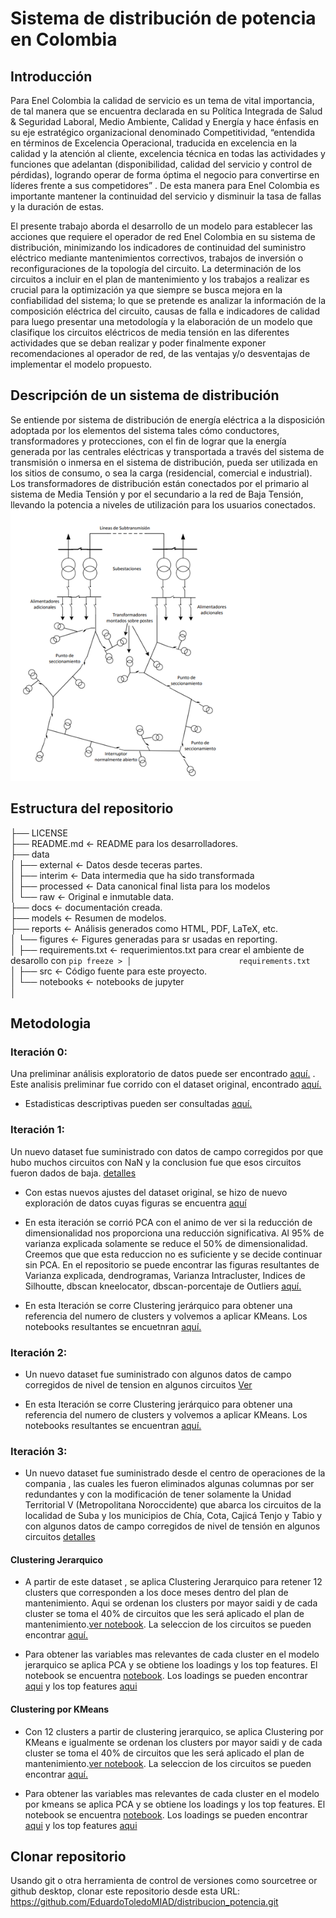 # Sistema de distribución de potencia en Colombia  
## Introducción
Para Enel Colombia la calidad de servicio es un tema de vital importancia, de tal manera que se encuentra declarada en su Política Integrada de Salud & Seguridad Laboral, Medio Ambiente, Calidad y Energía y hace énfasis en su eje estratégico organizacional denominado Competitividad, “entendida en términos de Excelencia Operacional, traducida en excelencia en la calidad y la atención al cliente, excelencia técnica en todas las actividades y funciones que adelantan (disponibilidad, calidad del servicio y control de pérdidas), logrando operar de forma óptima el negocio para convertirse en líderes frente a sus competidores” . De esta manera para Enel Colombia es importante mantener la continuidad del servicio y disminuir la tasa de fallas y la duración de estas. 

 
El presente trabajo aborda el desarrollo de un modelo para establecer las acciones que requiere el operador de red Enel Colombia en su sistema de distribución, minimizando los indicadores de continuidad del suministro eléctrico mediante mantenimientos correctivos, trabajos de inversión o reconfiguraciones de la topología del circuito. La determinación de los circuitos a incluir en el plan de mantenimiento y los trabajos a realizar es crucial para la optimización ya que siempre se busca mejora en la confiabilidad del sistema; lo que se pretende es analizar la información de la composición eléctrica  del circuito, causas de falla e indicadores de calidad para luego presentar una metodología y la elaboración de un modelo que clasifique los circuitos eléctricos de media tensión en las diferentes actividades que se deban realizar y poder finalmente exponer recomendaciones al operador de red, de las ventajas y/o desventajas de implementar el modelo propuesto. 

## Descripción de un sistema de distribución

Se entiende por sistema de distribución de energía eléctrica a la disposición adoptada por los elementos del sistema tales cómo conductores, transformadores y protecciones, con el fin de lograr que la energía generada por las centrales eléctricas y transportada a través del sistema de transmisión o inmersa en el sistema de distribución, pueda ser utilizada en los sitios de consumo, o sea la carga (residencial, comercial e industrial). Los transformadores de distribución están conectados por el primario al sistema de Media Tensión y por el secundario a la red de Baja Tensión, llevando la potencia a niveles de utilización para los usuarios conectados. 
![Image](docs/figures/sistema_distribucion.png)


## Estructura del repositorio

├── LICENSE  
├── README.md          <- README para los desarrolladores.  
├── data  
│   ├── external       <- Datos desde teceras partes.  
│   ├── interim        <- Data intermedia que ha sido transformada  
│   ├── processed      <- Data canonical final lista para los modelos  
│   └── raw            <- Original e inmutable data.  
├── docs               <- documentación creada.  
├── models             <- Resumen de modelos.  
├── reports            <- Análisis generados como HTML, PDF, LaTeX, etc.  
│   └── figures        <- Figures generadas para sr usadas en reporting.  
│
├── requirements.txt   <- requerimientos.txt para crear el ambiente de desarollo con `pip freeze > │                        requirements.txt`  
│
├── src                <- Código fuente para este proyecto.  
│   └── notebooks  <- notebooks de jupyter  
│

## Metodologia

### Iteración 0:
Una preliminar análisis exploratorio de datos puede ser encontrado [aquí.](https://github.com/EduardoToledoMIAD/distribucion_potencia/blob/main/src/notebooks/Iteracion_0/1_0_exploracion_inicial_datos_Iteracion_0.ipynb) . Este analisis preliminar fue corrido con el dataset original, encontrado [aquí.](data/raw/dataset_pfinal_ANS.xls)

- Estadisticas descriptivas pueden ser consultadas [aquí.](reports/figures)

### Iteración 1: 
Un nuevo dataset fue suministrado con datos de campo corregidos por que hubo muchos circuitos con NaN y la conclusion fue que esos circuitos fueron dados de baja. [detalles](data/raw/dataset_pfinal_ANS_V2.xlsx) 

- Con estas nuevos ajustes del dataset original, se hizo  de nuevo exploración de datos cuyas figuras se encuentra [aquí](/docs/figures/Iteracion_1)

- En esta iteración se corrió PCA con el animo de ver si la reducción de dimensionalidad nos proporciona una reducción significativa. Al 95% de varianza explicada solamente se reduce el 50% de dimensionalidad. Creemos que que esta reduccion no es suficiente y se decide continuar sin PCA. En el repositorio se puede encontrar las figuras resultantes de Varianza explicada, dendrogramas, Varianza Intracluster, Indices de Silhoutte, dbscan kneelocator, dbscan-porcentaje de Outliers [aquí.](/docs/figures/Iteracion_1)

- En esta Iteración se corre Clustering jerárquico para obtener una referencia del numero de clusters y volvemos a aplicar KMeans. Los notebooks resultantes se encuetnran [aquí.](src/notebooks/Iteracion_1)

### Iteración 2: 

- Un nuevo dataset fue suministrado con algunos datos de campo corregidos de nivel de tension en  algunos circuitos [Ver](data/raw/dataset_pfinal_ANS_V4.xlsx) 

-  En esta Iteración se corre Clustering jerárquico para obtener una referencia del numero de clusters y volvemos a aplicar KMeans. Los notebooks resultantes se encuentran [aquí.](src/notebooks/Iteration_2)

### Iteración 3: 

- Un nuevo dataset fue suministrado desde el centro de operaciones de la compania , las cuales les fueron eliminados algunas columnas por ser redundantes y con la modificación de tener solamente  la Unidad Territorial V (Metropolitana Noroccidente) que abarca los circuitos de  la localidad de Suba y los municipios de Chía, Cota, Cajicá Tenjo y Tabio y con algunos datos de campo corregidos de nivel de tensión en  algunos circuitos [detalles](data/raw/dataset_pfinal_ANS_V6.xlsx) 

#### Clustering Jerarquico
- A partir de este dataset , se aplica Clustering Jerarquico para retener 12 clusters que corresponden a los doce meses dentro del plan de mantenimiento. Aqui se ordenan los clusters por mayor saidi y de cada cluster se toma el 40% de circuitos que  les será aplicado el plan de mantenimiento.[ver notebook](https://github.com/EduardoToledoMIAD/distribucion_potencia/blob/main/src/notebooks/Iteration_3/7_0_Clustering_Jerarquico__Iteration_3.ipynb). La seleccion de los circuitos se pueden encontrar [aquí.](data/processed/pca_cluster_jerarquico/circuits_selection)


- Para obtener las variables mas relevantes de cada cluster en el modelo jerarquico se aplica PCA y se obtiene los loadings y los top features. El notebook se encuentra [notebook](https://github.com/EduardoToledoMIAD/distribucion_potencia/blob/main/src/notebooks/Iteration_3/7_0_Clustering_Jerarquico__Iteration_3.ipynb). Los loadings se pueden encontrar [aqui](data/processed/pca_cluster_jerarquico/loadings) y los top features [aqui](data/processed/pca_cluster_jerarquico/topfeatures)

#### Clustering por KMeans
- Con 12 clusters a partir de clustering jerarquico,  se aplica Clustering por KMeans e igualmente se ordenan los clusters por mayor saidi y de cada cluster se toma el 40% de circuitos que  les será aplicado el plan de mantenimiento.[ver notebook](https://github.com/EduardoToledoMIAD/distribucion_potencia/blob/main/src/notebooks/Iteration_3/8_0_KMEANS__Iteration3.ipynb). La seleccion de los circuitos se pueden encontrar [aquí.](data/processed/pca_cluster_kmeans/circuits_selection)

- Para obtener las variables mas relevantes de cada cluster en el modelo por kmeans se aplica PCA y se obtiene los loadings y los top features. El notebook se encuentra [notebook](https://github.com/EduardoToledoMIAD/distribucion_potencia/blob/main/src/notebooks/Iteration_3/8_0_KMEANS__Iteration3.ipynb). Los loadings se pueden encontrar [aqui](data/processed/pca_cluster_kmeans/loadings) y los top features [aqui](data/processed/pca_cluster_kmeans/topfeatures)

## Clonar repositorio
Usando git o otra herramienta de control de versiones como sourcetree or github desktop, clonar este repositorio desde esta URL:
https://github.com/EduardoToledoMIAD/distribucion_potencia.git